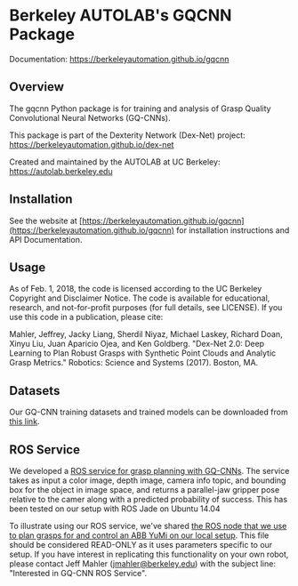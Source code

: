 # Berkeley AUTOLAB's GQCNN Package

Documentation: https://berkeleyautomation.github.io/gqcnn

## Overview
The gqcnn Python package is for training and analysis of Grasp Quality Convolutional Neural Networks (GQ-CNNs).

This package is part of the Dexterity Network (Dex-Net) project: https://berkeleyautomation.github.io/dex-net

Created and maintained by the AUTOLAB at UC Berkeley: https://autolab.berkeley.edu

## Installation
See the website at [https://berkeleyautomation.github.io/gqcnn](https://berkeleyautomation.github.io/gqcnn) for installation instructions and API Documentation.

## Usage
As of Feb. 1, 2018, the code is licensed according to the UC Berkeley Copyright and Disclaimer Notice.
The code is available for educational, research, and not-for-profit purposes (for full details, see LICENSE).
If you use this code in a publication, please cite:

Mahler, Jeffrey, Jacky Liang, Sherdil Niyaz, Michael Laskey, Richard Doan, Xinyu Liu, Juan Aparicio Ojea, and Ken Goldberg. "Dex-Net 2.0: Deep Learning to Plan Robust Grasps with Synthetic Point Clouds and Analytic Grasp Metrics." Robotics: Science and Systems (2017). Boston, MA.

## Datasets
Our GQ-CNN training datasets and trained models can be downloaded from [this link](https://berkeley.box.com/s/p85ov4dx7vbq6y1l02gzrnsexg6yyayb).

## ROS Service
We developed a [ROS service for grasp planning with GQ-CNNs](https://github.com/BerkeleyAutomation/gqcnn/blob/master/ros_nodes/grasp_planner_node.py).
The service takes as input a color image, depth image, camera info topic, and bounding box for the object in image space, and returns a parallel-jaw gripper pose relative to the camer along with a predicted probability of success.
This has been tested on our setup with ROS Jade on Ubuntu 14.04

To illustrate using our ROS service, we've shared [the ROS node that we use to plan grasps for and control an ABB YuMi on our local setup](https://github.com/BerkeleyAutomation/gqcnn/blob/master/ros_nodes/yumi_control_node.py).
This file should be considered READ-ONLY as it uses parameters specific to our setup.
If you have interest in replicating this functionality on your own robot, please contact Jeff Mahler (jmahler@berkeley.edu) with the subject line: "Interested in GQ-CNN ROS Service".

